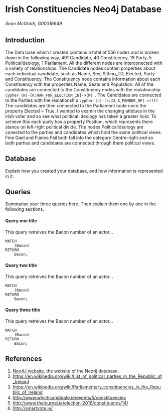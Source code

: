 # Irish Constituencies Neo4j Database
###### Sean McGrath, G00316649

## Introduction
The Data base which I created contains a total of 556 nodes and is broken down in the following way, 491 Candidate, 40 Constituency, 19 Party, 5 PoliticalIdeology, 1 Parliament. All the different nodes are interconected with a variety of relationships. The Candidate nodes contain properties about each individual candidate, such as Name, Sex, Sitting_TD, Elected, Party and Constituency. The Constituency node contains information about each Constituency with the properties Name, Seats and Population. All of the candidates are connected to the Constituency nodes with the realationship 
```cypher (N)-[R:RAN_FOR_ELECTION_IN]->(M) ```. The Candidates are connected to the Parties with the realationship ```cypher (n)-[r:IS_A_MEMBER_OF]->(ff) ``` The candidates are then connected to the Parliament node once the property Elected = True. 
I wanted to examin the changing attidues in the irish voter and so see what political ideology has taken a greater hold. To achieve this each party has a property Position, which represents there stance on left-right political divide. The nodes PoliticalIdeology are conected to the parties and candidates which hold the same political views. Fine Gael and Fianna Fàil both fall into the category Centre-right and so both parties and candidates are connected through there political views.


## Database
Explain how you created your database, and how information is represented in it.

## Queries
Summarise your three queries here.
Then explain them one by one in the following sections.

#### Query one title
This query retreives the Bacon number of an actor...
```cypher
MATCH
	(Bacon)
RETURN
	Bacon;
```

#### Query two title
This query retreives the Bacon number of an actor...
```cypher
MATCH
	(Bacon)
RETURN
	Bacon;
```

#### Query three title
This query retreives the Bacon number of an actor...
```cypher
MATCH
	(Bacon)
RETURN
	Bacon;
```

## References
1. [Neo4J website](http://neo4j.com/), the website of the Neo4j database.
2. https://en.wikipedia.org/wiki/List_of_political_parties_in_the_Republic_of_Ireland
3. https://en.wikipedia.org/wiki/Parliamentary_constituencies_in_the_Republic_of_Ireland
4. http://www.whichcandidate.ie/events/5/constituencies
5. http://www.thejournal.ie/election-2016/constituency/14/
6. http://smartvote.ie/
